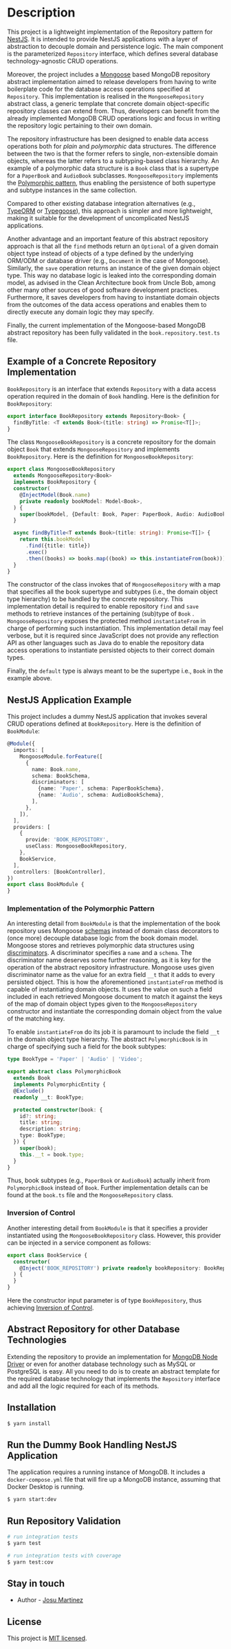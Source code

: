 # Description

This project is a lightweight implementation of the Repository pattern for [NestJS](https://github.com/nestjs/nest). It
is intended to provide NestJS applications with a layer of abstraction to decouple domain and persistence logic. The
main component is the parameterized `Repository` interface, which defines several database technology-agnostic CRUD
operations.

Moreover, the project includes a [Mongoose](https://mongoosejs.com/) based MongoDB repository abstract implementation
aimed to release developers from having to write boilerplate code for the database access operations specified
at `Repository`. This implementation is realised in the `MongooseRepository` abstract class, a generic template that
concrete domain object-specific repository classes can extend from. Thus, developers can benefit from the already
implemented MongoDB CRUD operations logic and focus in writing the repository logic pertaining to their own domain.

The repository infrastructure has been designed to enable data access operations both for _plain_ and _polymorphic_ data
structures. The difference between the two is that the former refers to single, non-extensible domain objects, whereas
the latter refers to a subtyping-based class hierarchy. An example of a polymorphic data structure is a `Book` class
that is a supertype for a `PaperBook` and `AudioBook` subclasses. `MongooseRepository` implements
the [Polymorphic pattern](https://www.mongodb.com/developer/products/mongodb/polymorphic-pattern/), thus enabling the
persistence of both supertype and subtype instances in the same collection.

Compared to other existing database integration alternatives (e.g., [TypeORM](https://typeorm.io/)
or [Typegoose](https://typegoose.github.io/typegoose/)), this approach is simpler and more lightweight, making it
suitable for the development of uncomplicated NestJS applications.

Another advantage and an important feature of this abstract repository approach is that all the `find` methods return
an `Optional` of a given domain object type instead of objects of a type defined by the underlying ORM/ODM or database
driver (e.g., `Document` in the case of Mongoose). Similarly, the `save` operation returns an instance of the given
domain object type. This way no database logic is leaked into the corresponding domain model, as advised in the Clean
Architecture book from Uncle Bob, among other many other sources of good software development practices. Furthermore, it
saves developers from having to instantiate domain objects from the outcomes of the data access operations and enables
them to directly execute any domain logic they may specify.

Finally, the current implementation of the Mongoose-based MongoDB abstract repository has been fully validated in
the `book.repository.test.ts` file.

## Example of a Concrete Repository Implementation

`BookRepository` is an interface that extends `Repository` with a data access operation required in the domain of `Book`
handling. Here is the definition for `BookRepository`:

```typescript
export interface BookRepository extends Repository<Book> {
  findByTitle: <T extends Book>(title: string) => Promise<T[]>;
}
```

The class `MongooseBookRepository` is a concrete repository for the domain object `Book` that
extends `MongooseRepository` and implements `BookRepository`. Here is the definition for `MongooseBookRepository`:

```typescript
export class MongooseBookRepository
  extends MongooseRepository<Book>
  implements BookRepository {
  constructor(
    @InjectModel(Book.name)
    private readonly bookModel: Model<Book>,
  ) {
    super(bookModel, {Default: Book, Paper: PaperBook, Audio: AudioBook});
  }

  async findByTitle<T extends Book>(title: string): Promise<T[]> {
    return this.bookModel
      .find({title: title})
      .exec()
      .then((books) => books.map((book) => this.instantiateFrom(book)));
  }
}
```

The constructor of the class invokes that of `MongooseRepository` with a map that specifies all the book supertype and
subtypes (i.e., the domain object type hierarchy) to be handled by the concrete repository. This implementation detail
is required to enable repository `find` and `save` methods to retrieve instances of the pertaining (sub)type of `Book`
. `MongooseRepository` exposes the protected method `instantiateFrom` in charge of performing such instantiation. This
implementation detail may feel verbose, but it is required since JavaScript does not provide any reflection API as other
languages such as Java do to enable the repository data access operations to instantiate persisted objects to their
correct domain types.

Finally, the `default` type is always meant to be the supertype i.e., `Book` in the example above.

## NestJS Application Example

This project includes a dummy NestJS application that invokes several CRUD operations defined at `BookRepository`. Here
is the definition of `BookModule`:

```typescript
@Module({
  imports: [
    MongooseModule.forFeature([
      {
        name: Book.name,
        schema: BookSchema,
        discriminators: [
          {name: 'Paper', schema: PaperBookSchema},
          {name: 'Audio', schema: AudioBookSchema},
        ],
      },
    ]),
  ],
  providers: [
    {
      provide: 'BOOK_REPOSITORY',
      useClass: MongooseBookRepository,
    },
    BookService,
  ],
  controllers: [BookController],
})
export class BookModule {
}
```

### Implementation of the Polymorphic Pattern

An interesting detail from `BookModule` is that the implementation of the book repository uses
Mongoose [schemas](https://mongoosejs.com/docs/guide.html) instead of domain class decorators to (once more)
decouple database logic from the book domain model. Mongoose stores and retrieves polymorphic data structures
using [discriminators](http://thecodebarbarian.com/2015/07/24/guide-to-mongoose-discriminators). A discriminator
specifies a `name` and a `schema`. The discriminator name deserves some further reasoning, as it is key for the
operation of the abstract repository infrastructure. Mongoose uses given discriminator name as the value for an extra
field `__t` that it adds to every persisted object. This is how the aforementioned `instantiateFrom` method is capable
of instantiating domain objects. It uses the value on such a field included in each retrieved Mongoose document to match
it against the keys of the map of domain object types given to the `MongooseRepository` constructor and instantiate the
corresponding domain object from the value of the matching key.

To enable `instantiateFrom` do its job it is paramount to include the field `__t` in the domain object type hierarchy.
The abstract `PolymorphicBook` is in charge of specifying such a field for the book subtypes:

```typescript
type BookType = 'Paper' | 'Audio' | 'Video';

export abstract class PolymorphicBook
  extends Book
  implements PolymorphicEntity {
  @Exclude()
  readonly __t: BookType;

  protected constructor(book: {
    id?: string;
    title: string;
    description: string;
    type: BookType;
  }) {
    super(book);
    this.__t = book.type;
  }
}
```

Thus, book subtypes (e.g., `PaperBook` or `AudioBook`) actually inherit from `PolymorphicBook` instead of `Book`.
Further implementation details can be found at the `book.ts` file and the `MongooseRepository` class.

### Inversion of Control

Another interesting detail from `BookModule` is that it specifies a provider instantiated using
the `MongooseBookRepository` class. However, this provider can be injected in a service component as follows:

```typescript
export class BookService {
  constructor(
    @Inject('BOOK_REPOSITORY') private readonly bookRepository: BookRepository,
  ) {
  }
}
```

Here the constructor input parameter is of type `BookRepository`, thus
achieving [Inversion of Control](https://en.wikipedia.org/wiki/Inversion_of_control).

## Abstract Repository for other Database Technologies

Extending the repository to provide an implementation
for [MongoDB Node Driver](https://www.mongodb.com/docs/drivers/node/current/) or even for another database technology
such as MySQL or PostgreSQL is easy. All you need to do is to create an abstract template for the required database
technology that implements the `Repository` interface and add all the logic required for each of its methods.

## Installation

```bash
$ yarn install
```

## Run the Dummy Book Handling NestJS Application

The application requires a running instance of MongoDB. It includes a `docker-compose.yml` file that will fire up a
MongoDB instance, assuming that Docker Desktop is running.

```bash
$ yarn start:dev
```

## Run Repository Validation

```bash
# run integration tests
$ yarn test

# run integration tests with coverage
$ yarn test:cov
```

## Stay in touch

- Author - [Josu Martinez](https://es.linkedin.com/in/josumartinez)

## License

This project is [MIT licensed](LICENSE).
